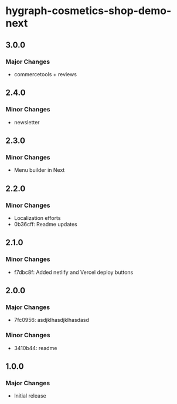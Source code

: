 # hygraph-cosmetics-shop-demo-next

## 3.0.0

### Major Changes

- commercetools + reviews

## 2.4.0

### Minor Changes

- newsletter

## 2.3.0

### Minor Changes

- Menu builder in Next

## 2.2.0

### Minor Changes

- Localization efforts
- 0b36cff: Readme updates

## 2.1.0

### Minor Changes

- f7dbc8f: Added netlify and Vercel deploy buttons

## 2.0.0

### Major Changes

- 7fc0956: asdjklhasdjklhasdasd

### Minor Changes

- 3410b44: readme

## 1.0.0

### Major Changes

- Initial release

